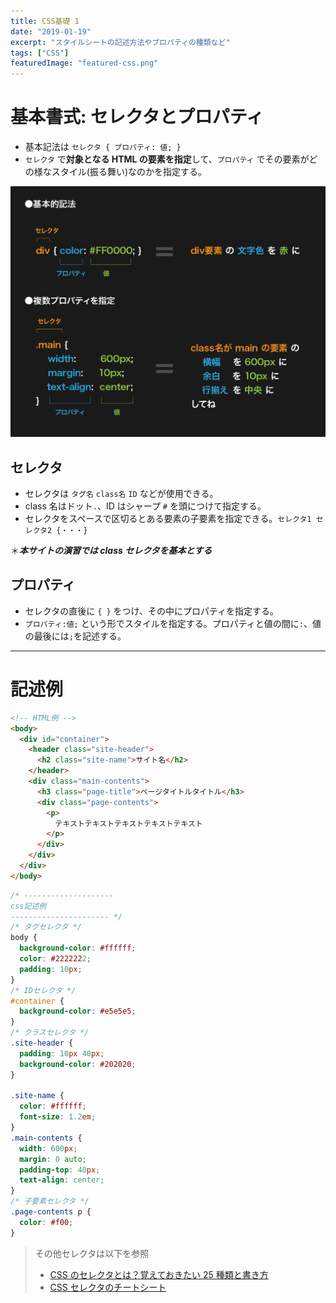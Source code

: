 ```yaml
---
title: CSS基礎 1
date: "2019-01-19"
excerpt: "スタイルシートの記述方法やプロパティの種類など"
tags: ["CSS"]
featuredImage: "featured-css.png"
---
```


# 基本書式: セレクタとプロパティ

- 基本記法は `セレクタ { プロパティ: 値; }`
- `セレクタ` で**対象となる HTML の要素を指定**して、`プロパティ` でその要素がどの様なスタイル(振る舞い)なのかを指定する。

![セレクタとプロパティ](./fig.png)

## セレクタ

- セレクタは `タグ名` `class名` `ID` などが使用できる。
- class 名はドット`.`、ID はシャープ `#` を頭につけて指定する。
- セレクタをスペースで区切るとある要素の子要素を指定できる。`セレクタ1 セレクタ2 {・・・}`

＊**_本サイトの演習では class セレクタを基本とする_**

## プロパティ

- セレクタの直後に `{ }` をつけ、その中にプロパティを指定する。
- `プロパティ:値;` という形でスタイルを指定する。プロパティと値の間に`:`、値の最後には`;`を記述する。

---

# 記述例

```html
<!-- HTML例 -->
<body>
  <div id="container">
    <header class="site-header">
      <h2 class="site-name">サイト名</h2>
    </header>
    <div class="main-contents">
      <h3 class="page-title">ページタイトルタイトル</h3>
      <div class="page-contents">
        <p>
          テキストテキストテキストテキストテキスト
        </p>
      </div>
    </div>
  </div>
</body>
```

```css
/* --------------------
css記述例
---------------------- */
/* タグセレクタ */
body {
  background-color: #ffffff;
  color: #2222222;
  padding: 10px;
}
/* IDセレクタ */
#container {
  background-color: #e5e5e5;
}
/* クラスセレクタ */
.site-header {
  padding: 10px 40px;
  background-color: #202020;
}

.site-name {
  color: #ffffff;
  font-size: 1.2em;
}
.main-contents {
  width: 600px;
  margin: 0 auto;
  padding-top: 40px;
  text-align: center;
}
/* 子要素セレクタ */
.page-contents p {
  color: #f00;
}
```

> その他セレクタは以下を参照
>
> - [CSS のセレクタとは？覚えておきたい 25 種類と書き方](https://saruwakakun.com/html-css/reference/selector)
> - [CSS セレクタのチートシート](https://webliker.info/css-selector-cheat-sheet/)
